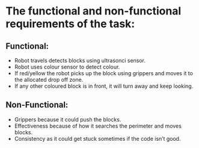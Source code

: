 # The functional and non-functional requirements of the task:
## Functional:
- Robot travels detects blocks using ultrasonci sensor.
- Robot uses colour sensor to detect colour.
- If red/yellow the robot picks up the block using grippers and moves it to the allocated drop off zone.
- If any other coloured block is in front, it will turn away and keep looking.
## Non-Functional:
- Grippers because it could push the blocks.
- Effectiveness because of how it searches the perimeter and moves blocks.
- Consistency as it could get stuck sometimes if the code isn’t good.

